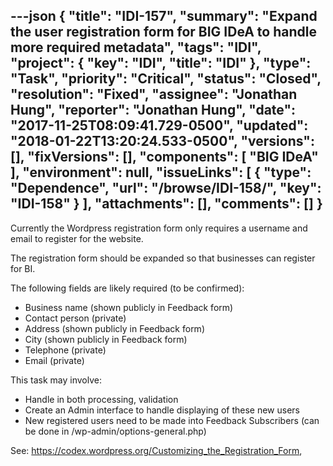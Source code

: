 ---json
{
  "title": "IDI-157",
  "summary": "Expand the user registration form for BIG IDeA to handle more required metadata",
  "tags": "IDI",
  "project": {
    "key": "IDI",
    "title": "IDI"
  },
  "type": "Task",
  "priority": "Critical",
  "status": "Closed",
  "resolution": "Fixed",
  "assignee": "Jonathan Hung",
  "reporter": "Jonathan Hung",
  "date": "2017-11-25T08:09:41.729-0500",
  "updated": "2018-01-22T13:20:24.533-0500",
  "versions": [],
  "fixVersions": [],
  "components": [
    "BIG IDeA"
  ],
  "environment": null,
  "issueLinks": [
    {
      "type": "Dependence",
      "url": "/browse/IDI-158/",
      "key": "IDI-158"
    }
  ],
  "attachments": [],
  "comments": []
}
---
Currently the Wordpress registration form only requires a username and email to register for the website.

The registration form should be expanded so that businesses can register for BI.

The following fields are likely required (to be confirmed):

* Business name (shown publicly in Feedback form)
* Contact person (private)
* Address (shown publicly in Feedback form)
* City (shown publicly in Feedback form)
* Telephone (private)
* Email (private)

This task may involve:

* Handle in both processing, validation
* Create an Admin interface to handle displaying of these new users
* New registered users need to be made into Feedback Subscribers (can be done in /wp-admin/options-general.php)

See: <https://codex.wordpress.org/Customizing_the_Registration_Form>,

        